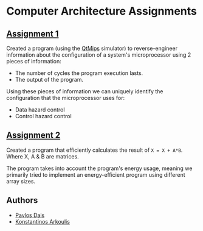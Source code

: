 # Computer Architecture Assignments

## [Assignment 1](https://github.com/pavlosdais/Computer-Architecture-II/tree/main/assignment1)
Created a program (using the [QtMips](https://github.com/cvut/QtMips) simulator) to reverse-engineer information about the configuration of a system's microprocessor using 2 pieces of information:
- The number of cycles the program execution lasts.
- The output of the program.

Using these pieces of information we can uniquely identify the configuration that the microprocessor uses for:
- Data hazard control
- Control hazard control

## [Assignment 2](https://github.com/pavlosdais/Computer-Architecture-II/tree/main/assignment2)
Created a program that efficiently calculates the result of `X = X + A*B`. Where X, A & B are matrices.

The program takes into account the program's energy usage, meaning we primarily tried to implement an energy-efficient program using different array sizes.

## Authors
- [Pavlos Dais](https://github.com/pavlosdais)
- [Konstantinos Arkoulis](https://github.com/ConstArc)
